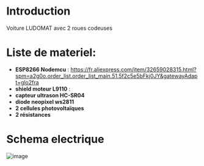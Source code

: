 # Introduction

Voiture LUDOMAT avec 2 roues codeuses

# Liste de materiel:
- __ESP8266 Nodemcu__ : https://fr.aliexpress.com/item/32659028315.html?spm=a2g0o.order_list.order_list_main.51.5f2c5e5bFkj0JY&gatewayAdapt=glo2fra
- __shield moteur L9110__ : 
- __capteur ultrason HC-SR04__
- __diode neopixel ws2811__
- __2 cellules photovoltaïques__
- __2 résistances__

# Schema electrique

![image](https://github.com/anumby-source/developpement-voiture/assets/90700891/3b7ca4c9-fa1a-48a8-b956-838a0c0d54a6)









